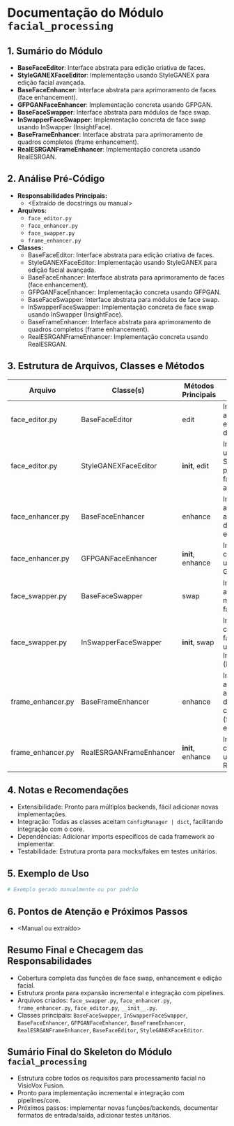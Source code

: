 # Documentação do Módulo `facial_processing`


## 1. Sumário do Módulo
- **BaseFaceEditor**: Interface abstrata para edição criativa de faces.
- **StyleGANEXFaceEditor**: Implementação usando StyleGANEX para edição facial avançada.
- **BaseFaceEnhancer**: Interface abstrata para aprimoramento de faces (face enhancement).
- **GFPGANFaceEnhancer**: Implementação concreta usando GFPGAN.
- **BaseFaceSwapper**: Interface abstrata para módulos de face swap.
- **InSwapperFaceSwapper**: Implementação concreta de face swap usando InSwapper (InsightFace).
- **BaseFrameEnhancer**: Interface abstrata para aprimoramento de quadros completos (frame enhancement).
- **RealESRGANFrameEnhancer**: Implementação concreta usando RealESRGAN.

## 2. Análise Pré-Código
- **Responsabilidades Principais:**
  - <Extraído de docstrings ou manual>
- **Arquivos:**
  - `face_editor.py`
  - `face_enhancer.py`
  - `face_swapper.py`
  - `frame_enhancer.py`
- **Classes:**
  - BaseFaceEditor: Interface abstrata para edição criativa de faces.
  - StyleGANEXFaceEditor: Implementação usando StyleGANEX para edição facial avançada.
  - BaseFaceEnhancer: Interface abstrata para aprimoramento de faces (face enhancement).
  - GFPGANFaceEnhancer: Implementação concreta usando GFPGAN.
  - BaseFaceSwapper: Interface abstrata para módulos de face swap.
  - InSwapperFaceSwapper: Implementação concreta de face swap usando InSwapper (InsightFace).
  - BaseFrameEnhancer: Interface abstrata para aprimoramento de quadros completos (frame enhancement).
  - RealESRGANFrameEnhancer: Implementação concreta usando RealESRGAN.

## 3. Estrutura de Arquivos, Classes e Métodos
| Arquivo | Classe(s) | Métodos Principais | Descrição |
|--------|-----------|--------------------|-----------|
| face_editor.py | BaseFaceEditor | edit | Interface abstrata para edição criativa de faces. |
| face_editor.py | StyleGANEXFaceEditor | __init__, edit | Implementação usando StyleGANEX para edição facial avançada. |
| face_enhancer.py | BaseFaceEnhancer | enhance | Interface abstrata para aprimoramento de faces (face enhancement). |
| face_enhancer.py | GFPGANFaceEnhancer | __init__, enhance | Implementação concreta usando GFPGAN. |
| face_swapper.py | BaseFaceSwapper | swap | Interface abstrata para módulos de face swap. |
| face_swapper.py | InSwapperFaceSwapper | __init__, swap | Implementação concreta de face swap usando InSwapper (InsightFace). |
| frame_enhancer.py | BaseFrameEnhancer | enhance | Interface abstrata para aprimoramento de quadros completos (frame enhancement). |
| frame_enhancer.py | RealESRGANFrameEnhancer | __init__, enhance | Implementação concreta usando RealESRGAN. |


## 4. Notas e Recomendações
- Extensibilidade: Pronto para múltiplos backends, fácil adicionar novas implementações.
- Integração: Todas as classes aceitam `ConfigManager | dict`, facilitando integração com o core.
- Dependências: Adicionar imports específicos de cada framework ao implementar.
- Testabilidade: Estrutura pronta para mocks/fakes em testes unitários.

## 5. Exemplo de Uso
```python
# Exemplo gerado manualmente ou por padrão
```

## 6. Pontos de Atenção e Próximos Passos
- <Manual ou extraído>

## Resumo Final e Checagem das Responsabilidades
- Cobertura completa das funções de face swap, enhancement e edição facial.
- Estrutura pronta para expansão incremental e integração com pipelines.
- Arquivos criados: `face_swapper.py`, `face_enhancer.py`, `frame_enhancer.py`, `face_editor.py`, `__init__.py`.
- Classes principais: `BaseFaceSwapper`, `InSwapperFaceSwapper`, `BaseFaceEnhancer`, `GFPGANFaceEnhancer`, `BaseFrameEnhancer`, `RealESRGANFrameEnhancer`, `BaseFaceEditor`, `StyleGANEXFaceEditor`.

## Sumário Final do Skeleton do Módulo `facial_processing`
- Estrutura cobre todos os requisitos para processamento facial no VisioVox Fusion.
- Pronto para implementação incremental e integração com pipelines/core.
- Próximos passos: implementar novas funções/backends, documentar formatos de entrada/saída, adicionar testes unitários.
